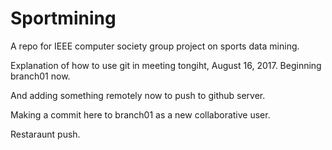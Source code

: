 
# Sportmining
A repo for IEEE computer society group project on sports data mining.

Explanation of how to use git in meeting tongiht, August 16, 2017.
Beginning branch01 now.

And adding something remotely now to push to github server.

Making a commit here to branch01 as a new collaborative user. 

Restaraunt push. 
